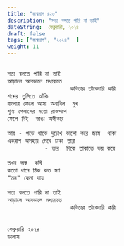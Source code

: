 ```yaml
---
title: "জন্মদাগ ৪২০"
description: "সত্য বলতে পারি না তাই"
dateString:  ফেব্রুয়ারী, ২০২৪
draft: false
tags: ["জন্মদাগ", "২০২৪"  ]
weight: 11
---
```



<pre>

সত্য বলতে পারি না তাই 
আড়ালে আবডালে মধ্যরাতে 
                 কবিতার তাঁবেদারি করি 
শব্দের তুলিতে আঁকি 
বাংলার ফেলে আসা অনাবিল  মুখ 
শূণ্য গেলাসের মতো রাজপথে 
ফেলে দিই  ভাঙা অঙ্গীকার 
 
আর - পড়ে থাকে দুচোখ কালো করে জমে  থাকা   
একরাশ অসহায় মেঘে ঢাকা তারা 
          - তার  দিকে তাকাতে ভয় করে 

তখন অঙ্ক  কষি 
কতো ধানে ঠিক কত মণ 
"মন" কেনা যায় 

সত্য বলতে পারি না তাই 
আড়ালে আবডালে মধ্যরাতে 
                 কবিতার তাঁবেদারি করি 


ফেব্রুয়ারি ২০২৪
ডালাস 

<pre>
